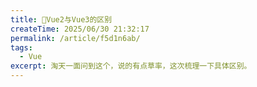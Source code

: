 ```yaml
---
title: 🔵Vue2与Vue3的区别
createTime: 2025/06/30 21:32:17
permalink: /article/f5d1n6ab/
tags: 
  - Vue
excerpt: 淘天一面问到这个，说的有点草率，这次梳理一下具体区别。
---
```

